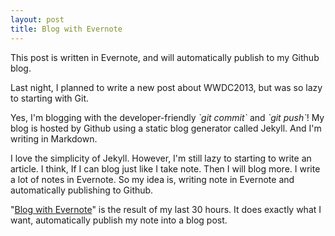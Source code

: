 ```yaml
---
layout: post
title: Blog with Evernote
---
```

This post is written in Evernote, and will automatically publish to my Github blog.

  
Last night, I planned to write a new post about WWDC2013, but was so lazy to starting with Git.

Yes, I'm blogging with the developer-friendly _\`git commit\`_ and _\`git push\`_! My blog is hosted by Github using a static blog generator called Jekyll. And I'm writing in Markdown.

  
I love the simplicity of Jekyll. However, I'm still lazy to starting to write an article. I think, If I can blog just like I take note. Then I will blog more. I write a lot of notes in Evernote. So my idea is, writing note in Evernote and automatically publishing to Github.

  
"[Blog with Evernote][0]" is the result of my last 30 hours. It does exactly what I want, automatically publish my note into a blog post.

[0]: http://blogwithevernote.herokuapp.com